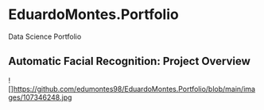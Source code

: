 # EduardoMontes.Portfolio
Data Science Portfolio

## Automatic Facial Recognition: Project Overview

![]https://github.com/edumontes98/EduardoMontes.Portfolio/blob/main/images/107346248.jpg






